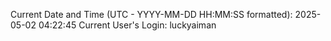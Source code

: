 Current Date and Time (UTC - YYYY-MM-DD HH:MM:SS formatted): 2025-05-02 04:22:45
Current User's Login: luckyaiman
